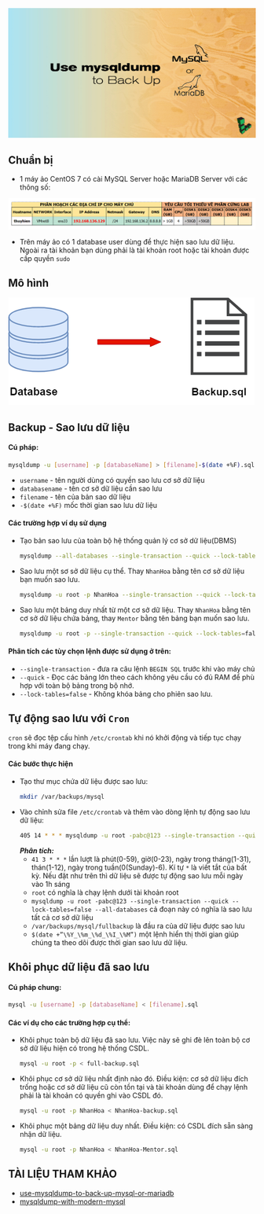 <img src ="../../../images/25 bai Linux/mysqldump-backup-title.jpg">  

## Chuẩn bị  
- 1 máy ảo CentOS 7 có cài MySQL Server hoặc MariaDB Server với các thông số: 

<img src ="../../../images/25 bai Linux/chuanbi1.png">  

- Trên máy ảo có 1 database user dùng để thực hiện sao lưu dữ liệu. Ngoài ra tài khoản bạn dùng phải là tài khoản root hoặc tài khoản được cấp quyền `sudo`  

## Mô hình  

<img src ="../../../images/25 bai Linux/backup_restore.png">  

## Backup - Sao lưu dữ liệu  
#### Cú pháp:  

  ```sh
  mysqldump -u [username] -p [databaseName] > [filename]-$(date +%F).sql
  ```  

  - `username` - tên người dùng có quyền sao lưu cơ sở dữ liệu  
  - `databasename` - tên cơ sở dữ liệu cần sao lưu  
  - `filename` - tên của bản sao dữ liệu  
  - `-$(date +%F)` mốc thời gian sao lưu dữ liệu  

#### Các trường hợp ví dụ sử dụng     
- Tạo bản sao lưu của toàn bộ hệ thống quản lý cơ sở dữ liệu(DBMS)  
  ```sh
  mysqldump --all-databases --single-transaction --quick --lock-tables=false > full-backup-$(date +%F).sql -u root -p 
  ```  

- Sao lưu một sơ sở dữ liệu cụ thể. Thay `NhanHoa` bằng tên cơ sở dữ liệu bạn muốn sao lưu.  

  ```sh
  mysqldump -u root -p NhanHoa --single-transaction --quick --lock-tables=false > NhanHoa-backup-$(date +%F).sql
  ```  

- Sao lưu một bảng duy nhất từ một cơ sở dữ liệu. Thay `NhanHoa` bằng tên cơ sở dữ liệu chứa bảng, thay `Mentor` bằng tên bảng bạn muốn sao lưu.  

  ```sh
  mysqldump -u root -p --single-transaction --quick --lock-tables=false NhanHoa Mentor > NhanHoa-Mentor-$(date +%F).sql
  ```  

#### Phân tích các tùy chọn lệnh được sử dụng ở trên:  
- `--single-transaction` - đưa ra câu lệnh `BEGIN SQL` trước khi vào máy chủ  
- `--quick` - Đọc các bảng lớn theo cách không yêu cầu có đủ RAM để phù hợp với toàn bộ bảng trong bộ nhớ.  
- `--lock-tables=false` - Không khóa bảng cho phiên sao lưu.  

## Tự động sao lưu với `Cron`  
`cron` sẽ đọc tệp cấu hình `/etc/crontab` khi nó khởi động và tiếp tục chạy trong khi máy đang chạy.  
#### Các bước thực hiện  
- Tạo thư mục chứa dữ liệu được sao lưu:  
  ```sh
  mkdir /var/backups/mysql
  ```  
- Vào chỉnh sửa file `/etc/crontab` và thêm vào dòng lệnh tự động sao lưu dữ liệu:  
  ```sh
  405 14 * * * mysqldump -u root -pabc@123 --single-transaction --quick --lock-tables=false --all-databases | gzip> /var/backups/mysql/fullbackup-$(date +”\%Y_\%m_\%d_\%I_\%M”).sql.gz
  ```  
  ***Phân tích:***  
  - `41 3 * * *` lần lượt là phút(0-59), giờ(0-23), ngày trong tháng(1-31), thán(1-12), ngày trong tuần(0(Sunday)-6). Kí tự `*` là viết tắt của bất kỳ. Nếu đặt như trên thì dữ liệu sẽ được tự động sao lưu mỗi ngày vào 1h sáng  
  - `root` có nghĩa là chạy lệnh dưới tài khoản root  
  - `mysqldump -u root -pabc@123 --single-transaction --quick --lock-tables=false --all-databases` cả đoạn này có nghĩa là sao lưu tất cả cơ sở dữ liệu  
  - `/var/backups/mysql/fullbackup` là đầu ra của dữ liệu được sao lưu  
  - `$(date +”\%Y_\%m_\%d_\%I_\%M”)` một lệnh hiển thị thời gian giúp chúng ta theo dõi được thời gian sao lưu dữ liệu.  

## Khôi phục dữ liệu đã sao lưu  
#### Cú pháp chung:  
```sh
mysql -u [username] -p [databaseName] < [filename].sql
```  

#### Các ví dụ cho các trường hợp cụ thể:  

- Khôi phục toàn bộ dữ liệu đã sao lưu. Việc này sẽ ghi đè lên toàn bộ cơ sở dữ liệu hiện có trong hệ thống CSDL.  

  ```sh
  mysql -u root -p < full-backup.sql
  ```  

- Khôi phục cơ sở dữ liệu nhất định nào đó. Điều kiện: cơ sở dữ liệu đích trống hoặc cơ sở dữ liệu cũ còn tồn tại và tài khoản dùng để chạy lệnh phải là tài khoản có quyền ghi vào CSDL đó.  

  ```sh  
  mysql -u root -p NhanHoa < NhanHoa-backup.sql
  ```  

- Khôi phục một bảng dữ liệu duy nhất. Điều kiện: có CSDL đích sẵn sàng nhận dữ liệu.  
  ```sh
  mysql -u root -p NhanHoa < NhanHoa-Mentor.sql
  ```







## TÀI LIỆU THAM KHẢO  
- [use-mysqldump-to-back-up-mysql-or-mariadb](https://www.linode.com/docs/databases/mysql/use-mysqldump-to-back-up-mysql-or-mariadb/)
- [mysqldump-with-modern-mysql](https://serversforhackers.com/c/mysqldump-with-modern-mysql)
